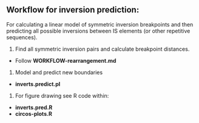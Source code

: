 ## Workflow for inversion prediction:  
For calculating a linear model of symmetric inversion breakpoints and then predicting all possible inversions between IS elements (or other repetitive sequences).  

1. Find all symmetric inversion pairs and calculate breakpoint distances.  
 + Follow __WORKFLOW-rearrangement.md__
1. Model and predict new boundaries
 + __inverts.predict.pl__  
1. For figure drawing see R code within:
 + __inverts.pred.R__
 + __circos-plots.R__     
